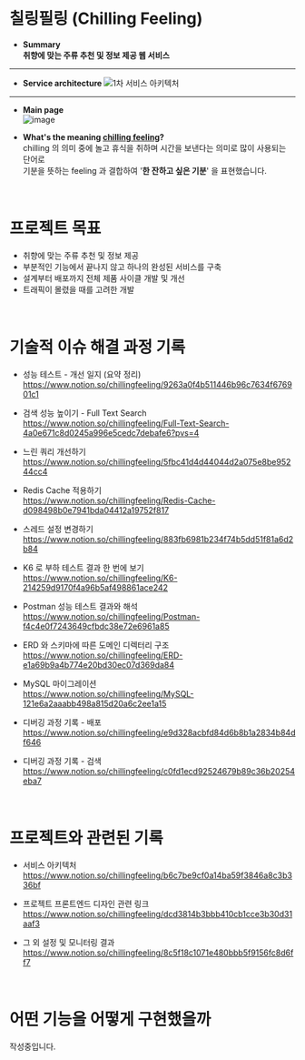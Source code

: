 # 칠링필링 (Chilling Feeling)
- <b> Summary <br>
취향에 맞는 주류 추천 및 정보 제공 웹 서비스 </b> <br>

<hr>

- <b> Service architecture </b>
![1차 서비스 아키텍처](https://github.com/REZ-s/chilling-feeling/assets/50026903/46fc27f7-0f57-493f-8658-ad3451bc43d4)

<hr>

- <b> Main page </b> <br>
![image](https://github.com/REZ-s/chilling-feeling/assets/50026903/401a2e8c-4aab-4cb7-9835-eedd4ff97732)

- <b> What's the meaning [chilling feeling](https://chillingfeeling.com)? </b><br>
chilling 의 의미 중에 놀고 휴식을 취하며 시간을 보낸다는 의미로 많이 사용되는 단어로 <br>
기분을 뜻하는 feeling 과 결합하여 '<b>한 잔하고 싶은 기분</b>' 을 표현했습니다. <br>

<br>

# 프로젝트 목표
- 취향에 맞는 주류 추천 및 정보 제공
- 부분적인 기능에서 끝나지 않고 하나의 완성된 서비스를 구축
- 설계부터 배포까지 전체 제품 사이클 개발 및 개선
- 트래픽이 몰렸을 때를 고려한 개발

<br>

# 기술적 이슈 해결 과정 기록
- 성능 테스트 - 개선 일지 (요약 정리) <br>
https://www.notion.so/chillingfeeling/9263a0f4b511446b96c7634f676901c1

- 검색 성능 높이기 - Full Text Search <br>
https://www.notion.so/chillingfeeling/Full-Text-Search-4a0e671c8d0245a996e5cedc7debafe6?pvs=4

- 느린 쿼리 개선하기 <br>
https://www.notion.so/chillingfeeling/5fbc41d4d44044d2a075e8be95244cc4

- Redis Cache 적용하기 <br>
https://www.notion.so/chillingfeeling/Redis-Cache-d098498b0e7941bda04412a19752f817

- 스레드 설정 변경하기 <br>
https://www.notion.so/chillingfeeling/883fb6981b234f74b5dd51f81a6d2b84

- K6 로 부하 테스트 결과 한 번에 보기 <br>
https://www.notion.so/chillingfeeling/K6-214259d9170f4a96b5af498861ace242

- Postman 성능 테스트 결과와 해석 <br>
https://www.notion.so/chillingfeeling/Postman-f4c4e0f7243649cfbdc38e72e6961a85

- ERD 와 스키마에 따른 도메인 디렉터리 구조 <br>
https://www.notion.so/chillingfeeling/ERD-e1a69b9a4b774e20bd30ec07d369da84

- MySQL 마이그레이션 <br>
https://www.notion.so/chillingfeeling/MySQL-121e6a2aaabb498a815d20a6c2ee1a15

- 디버깅 과정 기록 - 배포 <br>
https://www.notion.so/chillingfeeling/e9d328acbfd84d6b8b1a2834b84df646

- 디버깅 과정 기록 - 검색 <br>
https://www.notion.so/chillingfeeling/c0fd1ecd92524679b89c36b20254eba7

<br>

# 프로젝트와 관련된 기록
- 서비스 아키텍처 <br>
https://www.notion.so/chillingfeeling/b6c7be9cf0a14ba59f3846a8c3b336bf

- 프로젝트 프론트엔드 디자인 관련 링크 <br>
https://www.notion.so/chillingfeeling/dcd3814b3bbb410cb1cce3b30d31aaf3

- 그 외 설정 및 모니터링 결과 <br>
https://www.notion.so/chillingfeeling/8c5f18c1071e480bbb5f9156fc8d6ff7

<br>

# 어떤 기능을 어떻게 구현했을까
작성중입니다.

<br>


